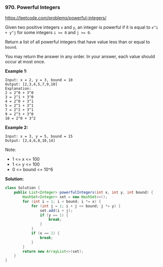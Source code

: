 ### 970. Powerful Integers

https://leetcode.com/problems/powerful-integers/

Given two positive integers `x` and `y`, an integer is powerful if it is equal to `x^i + y^j` for some integers `i >= 0` and `j >= 0`.

Return a list of all powerful integers that have value less than or equal to `bound`.

You may return the answer in any order.  In your answer, each value should occur at most once.

 

**Example 1:**
```
Input: x = 2, y = 3, bound = 10
Output: [2,3,4,5,7,9,10]
Explanation: 
2 = 2^0 + 3^0
3 = 2^1 + 3^0
4 = 2^0 + 3^1
5 = 2^1 + 3^1
7 = 2^2 + 3^1
9 = 2^3 + 3^0
10 = 2^0 + 3^2
```
**Example 2:**
```
Input: x = 3, y = 5, bound = 15
Output: [2,4,6,8,10,14]
```

Note:

- 1 <= x <= 100
- 1 <= y <= 100
- 0 <= bound <= 10^6
  
**Solution:**
```java
class Solution {
    public List<Integer> powerfulIntegers(int x, int y, int bound) {
        HashSet<Integer> set = new HashSet<>();
        for (int i = 1; i < bound; i *= x) {
            for (int j = 1; i + j <= bound; j *= y) {
                set.add(i + j);
                if (y == 1) {
                    break;
                }
            }
            if (x == 1) {
                break;
            }
        }
        return new ArrayList<>(set);
    }
}

```